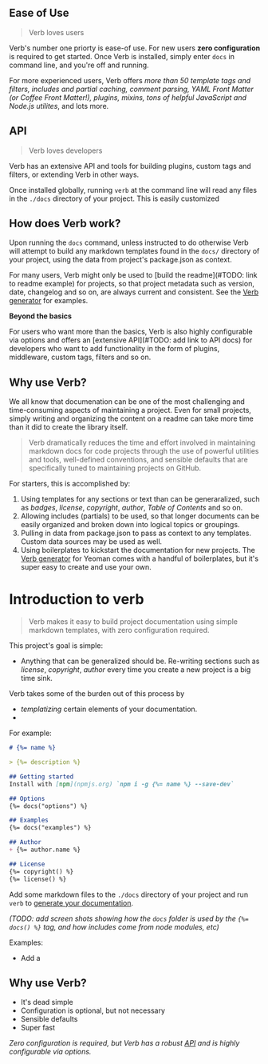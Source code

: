 ## Ease of Use

> Verb loves users

Verb's number one priorty is ease-of use. For new users **zero configuration** is required to get started. Once Verb is installed, simply enter `docs` in command line, and you're off and running.

For more experienced users, Verb offers _more than 50 template tags and filters, includes and partial caching, comment parsing, YAML Front Matter (or Coffee Front Matter!), plugins, mixins, tons of helpful JavaScript and Node.js utilites_, and lots more.

## API

> Verb loves developers

Verb has an extensive API and tools for building plugins, custom tags and filters, or extending Verb in other ways.



Once installed globally, running `verb` at the command line will read  any files in the `./docs` directory of your project. This is easily customized




## How does Verb work?

Upon running the `docs` command, unless instructed to do otherwise Verb will attempt to build any markdown templates found in the `docs/` directory of your project, using the data from project's package.json as context.

For many users, Verb might only be used to [build the readme](#TODO: link to readme example) for projects, so that project metadata such as version, date, changelog and so on, are always current and consistent. See the [Verb generator](https://github.com/jonschlinkert/generator-docs) for examples.

**Beyond the basics**

For users who want more than the basics, Verb is also highly configurable via options and offers an [extensive API](#TODO: add link to API docs) for developers who want to add functionality in the form of plugins, middleware, custom tags, filters and so on.

## Why use Verb?

We all know that documenation can be one of the most challenging and time-consuming aspects of maintaining a project. Even for small projects, simply writing and organizing the content on a readme can take more time than it did to create the library itself.

> Verb dramatically reduces the time and effort involved in maintaining markdown docs for code projects through the use of powerful utilities and tools, well-defined conventions, and sensible defaults that are specifically tuned to maintaining projects on GitHub.

For starters, this is accomplished by:

1. Using templates for any sections or text than can be generaralized, such as _badges_, _license_, _copyright_, _author_, _Table of Contents_ and so on.
1. Allowing includes (partials) to be used, so that longer documents can be easily organized and broken down into logical topics or groupings.
1. Pulling in data from package.json to pass as context to any templates. Custom data sources may be used as well.
1. Using boilerplates to kickstart the documentation for new projects. The [Verb generator]() for Yeoman comes with a handful of boilerplates, but it's super easy to create and use your own.


# Introduction to verb

> Verb makes it easy to build project documentation using simple markdown templates, with zero configuration required.

This project's goal is simple:

* Anything that can be generalized should be. Re-writing sections such as _license_, _copyright_, _author_ every time you create a new project is a big time sink.

Verb takes some of the burden out of this process by

* _templatizing_ certain elements of your documentation.
*

For example:

```markdown
# {%= name %}

> {%= description %}

## Getting started
Install with [npm](npmjs.org) `npm i -g {%= name %} --save-dev`

## Options
{%= docs("options") %}

## Examples
{%= docs("examples") %}

## Author
+ {%= author.name %}

## License
{%= copyright() %}
{%= license() %}
```

Add some markdown files to the `./docs` directory of your project and run `verb` to [generate your documentation](#core-concepts).


_(TODO: add screen shots showing how the `docs` folder is used by the `{%= docs() %}` tag, and how includes come from node modules, etc)_

Examples:

* Add a

## Why use Verb?

* It's dead simple
* Configuration is optional, but not necessary
* Sensible defaults
* Super fast

_Zero configuration is required, but Verb has a robust [API](#TODO) and is highly configurable via options._
